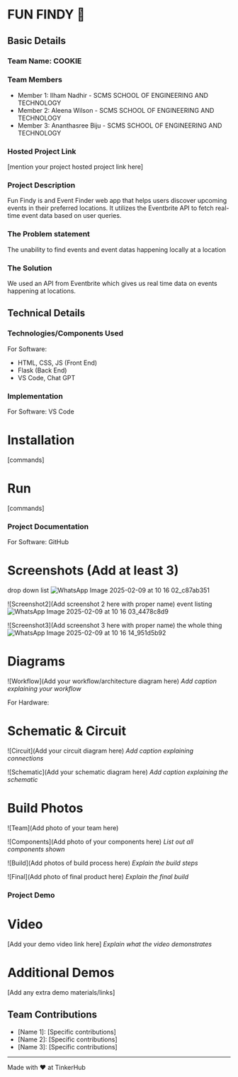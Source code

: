 # FUN FINDY 🎯


## Basic Details
### Team Name: COOKIE


### Team Members
- Member 1: Ilham Nadhir - SCMS SCHOOL OF ENGINEERING AND TECHNOLOGY 
- Member 2: Aleena Wilson -  SCMS SCHOOL OF ENGINEERING AND TECHNOLOGY 
- Member 3: Ananthasree Biju -  SCMS SCHOOL OF ENGINEERING AND TECHNOLOGY 

### Hosted Project Link
[mention your project hosted project link here]

### Project Description
Fun Findy is and Event Finder web app that helps users discover upcoming events in their preferred locations.
It utilizes the Eventbrite API to fetch real-time event data based on user queries.

### The Problem statement
The unability to find events and event datas happening locally at a location

### The Solution
We used an API from Eventbrite which gives us real time data on events happening at locations.

## Technical Details
### Technologies/Components Used
For Software:
- HTML, CSS, JS (Front End)
- Flask (Back End)
- VS Code, Chat GPT

### Implementation
For Software: VS Code
# Installation
[commands]

# Run
[commands]

### Project Documentation
For Software: GitHub

# Screenshots (Add at least 3)
drop down list
![WhatsApp Image 2025-02-09 at 10 16 02_c87ab351](https://github.com/user-attachments/assets/2481ad2e-52cb-4cdd-b606-d141c9262c3b)


![Screenshot2](Add screenshot 2 here with proper name)
event listing
![WhatsApp Image 2025-02-09 at 10 16 03_4478c8d9](https://github.com/user-attachments/assets/36e345fc-9d0d-4543-bcef-6a191105babf)


![Screenshot3](Add screenshot 3 here with proper name)
the whole thing
![WhatsApp Image 2025-02-09 at 10 16 14_951d5b92](https://github.com/user-attachments/assets/8918eb5d-679a-405d-882b-f97d81714a53)


# Diagrams
![Workflow](Add your workflow/architecture diagram here)
*Add caption explaining your workflow*

For Hardware:

# Schematic & Circuit
![Circuit](Add your circuit diagram here)
*Add caption explaining connections*

![Schematic](Add your schematic diagram here)
*Add caption explaining the schematic*

# Build Photos
![Team](Add photo of your team here)


![Components](Add photo of your components here)
*List out all components shown*

![Build](Add photos of build process here)
*Explain the build steps*

![Final](Add photo of final product here)
*Explain the final build*

### Project Demo
# Video
[Add your demo video link here]
*Explain what the video demonstrates*

# Additional Demos
[Add any extra demo materials/links]

## Team Contributions
- [Name 1]: [Specific contributions]
- [Name 2]: [Specific contributions]
- [Name 3]: [Specific contributions]

---
Made with ❤️ at TinkerHub
